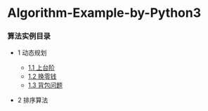 # Algorithm-Example-by-Python3

### 算法实例目录
* 1 动态规划

     - [1.1 上台阶](https://github.com/Anfany/Algorithm-Example-by-Python3/blob/master/1.1%E4%B8%8A%E5%8F%B0%E9%98%B6.md)
     - [1.2 换零钱](https://github.com/Anfany/Algorithm-Example-by-Python3/blob/master/1.2%E6%8D%A2%E9%9B%B6%E9%92%B1.md)
     - [1.3 背包问题](https://github.com/Anfany/Algorithm-Example-by-Python3/edit/master/1.3%E8%83%8C%E5%8C%85%E9%97%AE%E9%A2%98.md)

* 2 排序算法
